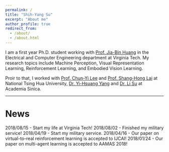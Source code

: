 ```yaml
---
permalink: /
title: "Shih-Yang Su"
excerpt: "About me"
author_profile: true
redirect_from: 
  - /about/
  - /about.html
---
```


I am a first year Ph.D. student working with [Prof. Jia-Bin Huang](https://filebox.ece.vt.edu/~jbhuang/) in the Electrical and Computer Engineering department at Virginia Tech. My research topics include Machine Perception, Visual Representation Learning, Reinforcement Learning, and Embodied Vision Learning.

Proir to that, I worked with [Prof. Chun-Yi Lee](http://cymaxwelllee.wixsite.com/elsa) and [Prof. Shang-Hong Lai](http://www.cs.nthu.edu.tw/~lai/) at National Tsing Hua University, [Dr. Yi-Hsuang Yang](http://mac.citi.sinica.edu.tw/~yang/) and [Dr. Li Su](https://sites.google.com/site/lisupage/) at Academia Sinica. 





---
News
======
2018/08/15 - Start my life at Virginia Tech!
2018/08/02 - Finished my military service!
2018/04/19 - Start my military service.
2018/04/16 - Our paper on virtual-to-real reinforcement learning is accepted to IJCAI!
2018/01/24 - Our paper on multi-agent learning is accepted to AAMAS 2018!


